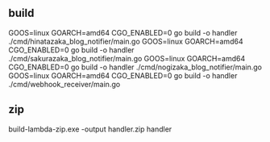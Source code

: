 ## build
GOOS=linux GOARCH=amd64 CGO_ENABLED=0 go build -o handler ./cmd/hinatazaka_blog_notifier/main.go
GOOS=linux GOARCH=amd64 CGO_ENABLED=0 go build -o handler ./cmd/sakurazaka_blog_notifier/main.go
GOOS=linux GOARCH=amd64 CGO_ENABLED=0 go build -o handler ./cmd/nogizaka_blog_notifier/main.go
GOOS=linux GOARCH=amd64 CGO_ENABLED=0 go build -o handler ./cmd/webhook_receiver/main.go

## zip
build-lambda-zip.exe -output handler.zip handler